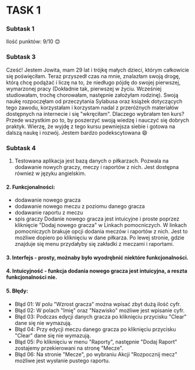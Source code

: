 # TASK 1
### Subtask 1
Ilość punktów: 9/10 :blush:
### Subtask 3
Cześć! Jestem Jowita, mam 29 lat i trójkę małych dzieci, którym całkowicie się poświęciłam. Teraz przyszedł czas na mnie, znalazłam swoją drogę, którą chcę podążać i liczę na to, że niedługo pójdę do swojej pierwszej, wymarzonej pracy (Dokładnie tak, pierwszej w życiu. Wcześniej studiowałam, trochę chorowałam, następnie założyłam rodzinę). Swoją naukę rozpoczęłam od przeczytania Sylabusa oraz książek dotyczących tego zawodu, korzystałam i korzystam nadal z przeróżnych materiałów dostępnych na internecie i się "wkręciłam". Dlaczego wybrałam ten kurs? Przede wszystkim po to, by poszerzyć swoją wiedzę i nauczyć się dobrych praktyk. Wierzę, że wyjdę z tego kursu pewniejsza siebie i gotowa na dalszą naukę i rozwój. Jestem bardzo podekscytowana 😄
### Subtask 4 
1. Testowana aplikacja jest bazą danych o piłkarzach. Pozwala na dodawanie nowych graczy, meczy i raportów z nich. Jest dostępna również w języku angielskim.
#### 2. Funkcjonalności:
- dodawanie nowego gracza
- dodawanie nowego meczu z poziomu danego gracza
- dodawanie raportu z meczu 
- spis graczy 
Dodanie nowego gracza jest intuicyjne i proste poprzez kliknięcie "Dodaj nowego gracza" w Linkach pomocniczych. W linkach pomocniczych brakuje opcji dodania meczów i raportów z nich. Jest to możliwe dopiero po kliknięciu w dane piłkarza. Po lewej stronie, gdzie znajduje się menu przydałyby się zakładki z meczami i raportami. 
#### 3. Interfejs - prosty, możnaby było wyodrębnić niektóre funkcjonalności.
#### 4. Intuicyjność - funkcja dodania nowego gracza jest intuicyjna, a reszta funkcjonalności nie. 
#### 5. Błędy:
- Błąd 01: W polu "Wzrost gracza" można wpisać zbyt dużą ilość cyfr. 
- Błąd 02: W polach "Imię" oraz "Nazwisko" możliwe jest wpisanie cyfr. 
- Błąd 03: Podczas edycji danych gracza po kliknięciu przycisku "Clear" dane się nie wymazują. 
- Błąd 04: Przy edycji meczu danego gracza po kliknięciu przycisku "Clear" dane się nie wymazują. 
- Błąd 05: Po kliknięciu w menu "Raporty", następnie "Dodaj Raport" zostajemy przekierowani na stronę "Mecze". 
- Błąd 06: Na stronie "Mecze", po wybraniu Akcji "Rozpocznij mecz" możliwe jest wysłanie pustego raportu. 

 

